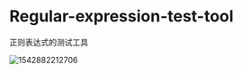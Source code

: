 # Regular-expression-test-tool
正则表达式的测试工具

![1542882212706](C:\Users\杰克\AppData\Roaming\Typora\typora-user-images\1542882212706.png)